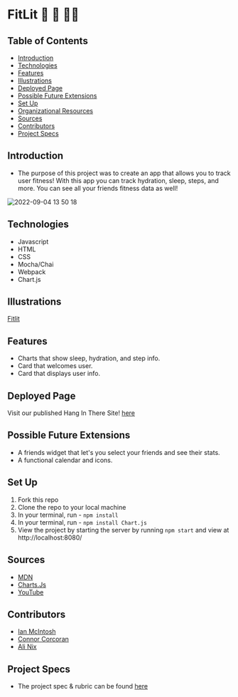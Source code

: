 # FitLit 🏃 🏀 🏃‍♀️ 


## Table of Contents
  - [Introduction](#introduction)
  - [Technologies](#technologies)
  - [Features](#features)
  - [Illustrations](#illustrations)
  - [Deployed Page](#deployed-page)
  - [Possible Future Extensions](#possible-future-extensions)
  - [Set Up](#set-up)
  - [Organizational Resources](#organizational-resources)
  - [Sources](#sources)
  - [Contributors](#contributors)
  - [Project Specs](#project-specs)

## Introduction
  - The purpose of this project was to create an app that allows you to track user fitness! With this app you can track hydration, sleep, steps, and more. You can see all your friends fitness data as well!


  ![2022-09-04 13 50 18](https://user-images.githubusercontent.com/28677929/188333718-c4931f4a-082e-44ed-bab9-89a9fc474605.gif)


## Technologies
  - Javascript
  - HTML
  - CSS
  - Mocha/Chai 
  - Webpack 
  - Chart.js


## Illustrations
[Fitlit](https://www.figma.com/file/nx3zvbtKURlMM7DMCruYKJ/FitLit-Wireframe)

## Features
- Charts that show sleep, hydration, and step info.
- Card that welcomes user.
- Card that displays user info.


## Deployed Page
Visit our published Hang In There Site! [here](http://localhost:8080/)

## Possible Future Extensions
  - A friends widget that let's you select your friends and see their stats.
  - A functional calendar and icons.


## Set Up
1. Fork this repo  
2. Clone the repo to your local machine
3. In your terminal, run - `npm install`
4. In your terminal, run - `npm install Chart.js`
5. View the project by starting the server by running `npm start` and view at  http://localhost:8080/


## Sources
  - [MDN](http://developer.mozilla.org/en-US/)
  - [Charts.Js](https://www.chartjs.org/)
  - [YouTube](https://www.youtube.com/)
  

## Contributors
  - [Ian McIntosh](https://github.com/grainymac/grainymac)
  - [Connor Corcoran](https://github.com/Connorcorc)
  - [Ali Nix](https://github.com/alinix1)


## Project Specs
  - The project spec & rubric can be found [here](https://frontend.turing.edu/projects/Fitlit-part-one.html)
